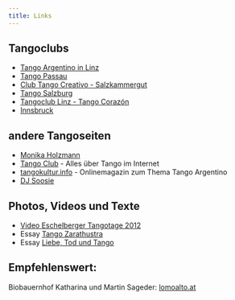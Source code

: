 ```yaml
---
title: Links
---
```


## Tangoclubs

* [Tango Argentino in Linz](http://www.tango-linz.at)
* [Tango Passau](http://www.tango-passau.d)
* [Club Tango Creativo - Salzkammergut](http://www.tangocreativo.at)
* [Tango Salzburg](http//www.tangosalzburg.de)
* [Tangoclub Linz - Tango Corazón](http://www.tangolinz-corazon.at)
* [Innsbruck](http://www.libertango.at)

## andere Tangoseiten

* [Monika Holzmann](http://www.monikaholzmann.at)
* [Tango Club](http://www.tango-club.com) - Alles über Tango im Internet 
* [tangokultur.info](http://tangokultur.info) - Onlinemagazin zum Thema Tango Argentino
* [DJ Soosie](http://www.soozies.at/DJ-ing.html)

## Photos, Videos und Texte

* [Video Eschelberger Tangotage 2012](http://www.youtube.com/watch?v=ZkvMk9EyFQ8)
* Essay [Tango Zarathustra](http://eschelberg.net/sites/eschelberg.net/files/Tangot_Zarathustra_Bildtext.pdf)
* Essay [Liebe, Tod und Tango](http://eschelberg.net/verlag-eschelberg/liebe-tod-und-tango#attachments)

## Empfehlenswert:
Biobauernhof Katharina und Martin Sageder: [lomoalto.at](https://www.lomoalto.at/)
